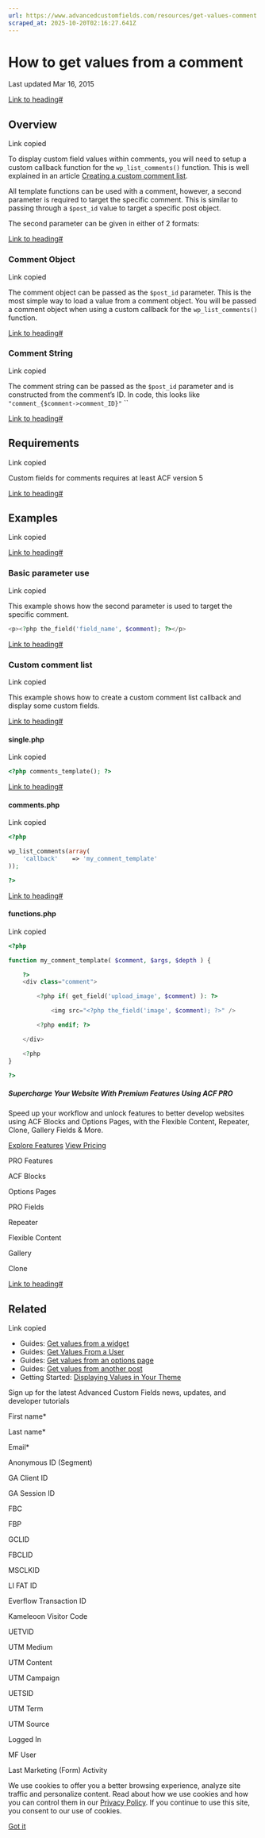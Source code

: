 ```yaml
---
url: https://www.advancedcustomfields.com/resources/get-values-comment
scraped_at: 2025-10-20T02:16:27.641Z
---
```


# How to get values from a comment

Last updated Mar 16, 2015

[Link to heading#](https://www.advancedcustomfields.com/resources/get-values-comment/#overview)

## Overview

Link copied

To display custom field values within comments, you will need to setup a custom callback function for the `wp_list_comments()` function. This is well explained in an article [Creating a custom comment list](http://blog.josemcastaneda.com/2013/05/29/custom-comment/).

All template functions can be used with a comment, however, a second parameter is required to target the specific comment. This is similar to passing through a `$post_id` value to target a specific post object.

The second parameter can be given in either of 2 formats:

[Link to heading#](https://www.advancedcustomfields.com/resources/get-values-comment/#comment-object)

### Comment Object

Link copied

The comment object can be passed as the `$post_id` parameter. This is the most simple way to load a value from a comment object. You will be passed a comment object when using a custom callback for the `wp_list_comments()` function.

[Link to heading#](https://www.advancedcustomfields.com/resources/get-values-comment/#comment-string)

### Comment String

Link copied

The comment string can be passed as the `$post_id` parameter and is constructed from the comment’s ID. In code, this looks like `"comment_{$comment->comment_ID}"` ``

[Link to heading#](https://www.advancedcustomfields.com/resources/get-values-comment/#examples)

## Requirements

Link copied

Custom fields for comments requires at least ACF version 5

[Link to heading#](https://www.advancedcustomfields.com/resources/get-values-comment/#examples)

## Examples

Link copied

[Link to heading#](https://www.advancedcustomfields.com/resources/get-values-comment/#basic-parameter-use)

### Basic parameter use

Link copied

This example shows how the second parameter is used to target the specific comment.

```php
<p><?php the_field('field_name', $comment); ?></p>
```

[Link to heading#](https://www.advancedcustomfields.com/resources/get-values-comment/#custom-comment-list)

### Custom comment list

Link copied

This example shows how to create a custom comment list callback and display some custom fields.

[Link to heading#](https://www.advancedcustomfields.com/resources/get-values-comment/#singlephp)

#### single.php

Link copied

```php
<?php comments_template(); ?>
```

[Link to heading#](https://www.advancedcustomfields.com/resources/get-values-comment/#commentsphp)

#### comments.php

Link copied

```php
<?php

wp_list_comments(array(
    'callback'    => 'my_comment_template'
));

?>
```

[Link to heading#](https://www.advancedcustomfields.com/resources/get-values-comment/#functionsphp)

#### functions.php

Link copied

```php
<?php

function my_comment_template( $comment, $args, $depth ) {

    ?>
    <div class="comment">

        <?php if( get_field('upload_image', $comment) ): ?>

            <img src="<?php the_field('image', $comment); ?>" />

        <?php endif; ?>

    </div>

    <?php
}

?>
```

##### Supercharge Your Website With Premium Features Using ACF PRO

Speed up your workflow and unlock features to better develop websites using ACF Blocks and Options Pages, with the Flexible Content, Repeater,
Clone, Gallery Fields & More.


[Explore Features](https://www.advancedcustomfields.com/pro/) [View Pricing](https://www.advancedcustomfields.com/pro/#pricing-table/)

PRO Features

ACF Blocks

Options Pages

PRO Fields

Repeater

Flexible Content

Gallery

Clone

[Link to heading#](https://www.advancedcustomfields.com/resources/get-values-comment/#related)

## Related

Link copied

- Guides: [Get values from a widget](https://www.advancedcustomfields.com/resources/get-values-widget/)
- Guides: [Get Values From a User](https://www.advancedcustomfields.com/resources/how-to-get-values-from-a-user/)
- Guides: [Get values from an options page](https://www.advancedcustomfields.com/resources/get-values-from-an-options-page/)
- Guides: [Get values from another post](https://www.advancedcustomfields.com/resources/how-to-get-values-from-another-post/)
- Getting Started: [Displaying Values in Your Theme](https://www.advancedcustomfields.com/resources/displaying-custom-field-values-in-your-theme/)

Sign up for the latest Advanced Custom Fields news, updates, and developer tutorials

First name\*

Last name\*

Email\*

Anonymous ID (Segment)

GA Client ID

GA Session ID

FBC

FBP

GCLID

FBCLID

MSCLKID

LI FAT ID

Everflow Transaction ID

Kameleoon Visitor Code

UETVID

UTM Medium

UTM Content

UTM Campaign

UETSID

UTM Term

UTM Source

Logged In

MF User

Last Marketing (Form) Activity

We use cookies to offer you a better browsing experience, analyze site traffic and personalize content. Read about how we use cookies and how you can control them in our [Privacy Policy](https://wpengine.com/legal/privacy/). If you continue to use this site, you consent to our use of cookies.

[Got it](https://www.advancedcustomfields.com/resources/get-values-comment/#)